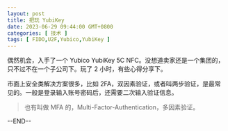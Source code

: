 ```yaml
---
layout: post
title: 把玩 YubiKey
date: 2023-06-29 09:44:00 GMT+0800
categories: [ 技术 ]
tags: [ FIDO,U2F,Yubico,YubiKey ]
---
```


偶然机会，入手了一个 Yubico YubiKey 5C NFC。没想道卖家还是一个集团的，只不过不在一个子公司下。玩了 2 小时，有些心得分享下。

<!-- more -->

市面上安全类解决方案很多，比如 2FA，双因素验证，或者叫两步验证，是最常见的。一般是登录输入账号密码后，还需要二次输入验证信息。

> 也有叫做 MFA 的，Multi-Factor-Authentication，多因素验证。

--END--